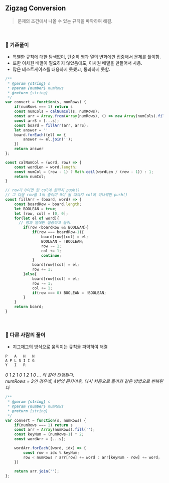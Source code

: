 ## Zigzag Conversion   
> 문제의 조건에서 나올 수 있는 규칙을 파악하여 해결.   

<br>

### 🔋 기존풀이        

- 특별한 규칙에 대한 탐색없이, 단순히 행과 열의 변화에만 집중해서 문제를 풀이함. 
- 또한 이차원 배열이 필요하지 않았음에도, 이차원 배열을 만들어서 사용.      
- 많은 테스트케이스를 대응하지 못했고, 통과하지 못함. 


```javascript
/**
 * @param {string} s
 * @param {number} numRows
 * @return {string}
 */
var convert = function(s, numRows) {
    if(numRows === 1) return s
    const numCols = calNumCol(s, numRows);
    const arr = Array.from(Array(numRows), () => new Array(numCols).fill(""));
    const arrS = [...s];
    const board = fillArr(arr, arrS);
    let answer = ''
    board.forEach((el) => {
        answer += el.join('');
    })
    return answer
};

const calNumCol = (word, row) => {
    const wordLen = word.length;
    const numCol = (row - 1) ? Math.ceil(wordLen / (row - 1)) : 1;
    return numCol;
}

// row가 0이면 한 col에 끝까지 push()
// 그 다음 row를 1씩 줄이며 0이 될 때까지 col에 하나씩만 push()
const fillArr = (board, word) => {
    const boardRow = board.length;
    let BOOLEAN = true;
    let [row, col] = [0, 0];
    for(let el of word){
      // 행과 열에만 집중하고 풀이.
        if(row <boardRow && BOOLEAN){
            if(row === boardRow-1){
                board[row][col] = el;
                BOOLEAN = !BOOLEAN;
                row -= 1;
                col += 1;
                continue;
            }
            board[row][col] = el;
            row += 1;
        }else{
            board[row][col] = el;
            row -= 1;
            col += 1;
            if(row === 0) BOOLEAN = !BOOLEAN;
        }
    }
    return board;
}
```

<br>

### 🔋 다른 사람의 풀이   

- 지그재그의 방식으로 움직이는 규칙을 파악하여 해결      

```
P   A   H   N
A P L S I I G
Y   I   R
```

*0 1 2 1 0 1 2 1 0 ... 와 같이 진행된다.*   
*numRows = 3인 경우에, 4번의 문자이후, 다시 처음으로 돌아와 같은 방법으로 반복된다.*   



```javascript
/**
 * @param {string} s
 * @param {number} numRows
 * @return {string}
 */
var convert = function(s, numRows) {
    if(numRows === 1) return s
    const arr = Array(numRows).fill('');
    const keyNum = (numRows-1) * 2;
    const wordArr = [...s];

    wordArr.forEach((word, idx) => {
        const row = idx % keyNum;
        row < numRows ? arr[row] += word : arr[keyNum - row] += word;
    })
    
    return arr.join('');
};

```





